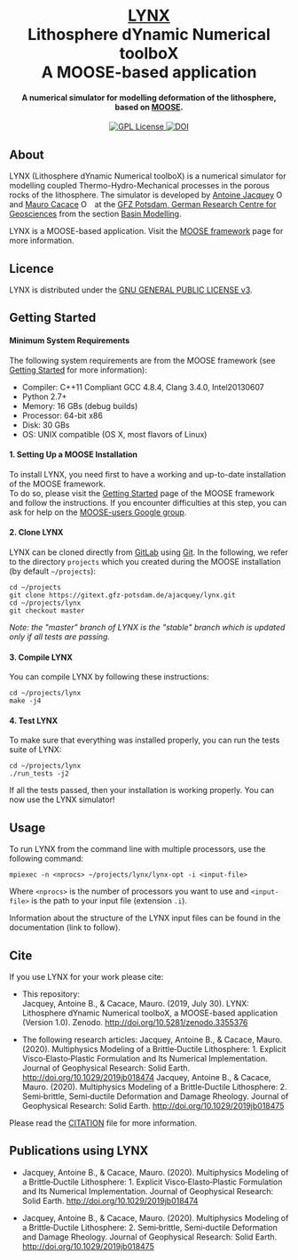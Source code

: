 <h1 align="center">
  <br>
  <a href="https://gitext.gfz-potsdam.de/ajacquey/lynx">LYNX</a>
  <br>
  Lithosphere dYnamic Numerical toolboX
  <br>
  A MOOSE-based application
  <br>
</h1>

<h4 align="center">A numerical simulator for modelling deformation of the lithosphere, based on <a href="http://mooseframework.org/" target="blank">MOOSE</a>.</h4>

<p align="center">
  <a href="LICENSE">
    <img src="https://img.shields.io/badge/license-GPLv3-blue.svg"
         alt="GPL License">
  </a>
  <a href="https://zenodo.org/record/3355376#.XUA2qi2Q1PU">
    <img src="https://zenodo.org/badge/DOI/10.5281/zenodo.3355376.svg"
         alt="DOI">
  </a>
</p>

## About
LYNX (Lithosphere dYnamic Numerical toolboX) is a numerical simulator for modelling coupled Thermo-Hydro-Mechanical processes in the porous rocks of the lithosphere.
The simulator is developed by [Antoine Jacquey](http://www.gfz-potsdam.de/en/staff/antoine-jacquey/) <a href="https://orcid.org/0000-0002-6259-4305" target="orcid.widget" rel="noopener noreferrer" style="vertical-align:top;"><img src="https://orcid.org/sites/default/files/images/orcid_16x16.png" style="width:1em;margin-right:.5em;" alt="ORCID iD icon"></a> and [Mauro Cacace](http://www.gfz-potsdam.de/en/section/basin-modeling/staff/profil/mauro-cacace/) <a href="https://orcid.org/0000-0001-6101-9918" target="orcid.widget" rel="noopener noreferrer" style="vertical-align:top;"><img src="https://orcid.org/sites/default/files/images/orcid_16x16.png" style="width:1em;margin-right:.5em;" alt="ORCID iD icon"></a> at the [GFZ Potsdam, German Research Centre for Geosciences](http://www.gfz-potsdam.de/en/home/) from the section [Basin Modelling](http://www.gfz-potsdam.de/en/section/basin-modeling/).


LYNX is a MOOSE-based application. Visit the [MOOSE framework](http://mooseframework.org) page for more information.

## Licence
LYNX is distributed under the [GNU GENERAL PUBLIC LICENSE v3](https://gitext.gfz-potsdam.de/ajacquey/lynx/blob/master/LICENSE).


## Getting Started

#### Minimum System Requirements
The following system requirements are from the MOOSE framework (see [Getting Started](http://mooseframework.org/getting-started/) for more information):
* Compiler: C++11 Compliant GCC 4.8.4, Clang 3.4.0, Intel20130607
* Python 2.7+
* Memory: 16 GBs (debug builds)
* Processor: 64-bit x86
* Disk: 30 GBs
* OS: UNIX compatible (OS X, most flavors of Linux)

#### 1. Setting Up a MOOSE Installation
To install LYNX, you need first to have a working and up-to-date installation of the MOOSE framework.  
To do so, please visit the [Getting Started](http://mooseframework.org/getting-started/) page of the MOOSE framework and follow the instructions. If you encounter difficulties at this step, you can ask for help on the [MOOSE-users Google group](https://groups.google.com/forum/#!forum/moose-users).

#### 2. Clone LYNX
LYNX can be cloned directly from [GitLab](https://gitext.gfz-potsdam.de/ajacquey/lynx) using [Git](https://git-scm.com/). In the following, we refer to the directory `projects` which you created during the MOOSE installation (by default `~/projects`):  

    cd ~/projects
    git clone https://gitext.gfz-potsdam.de/ajacquey/lynx.git
    cd ~/projects/lynx
    git checkout master

*Note: the "master" branch of LYNX is the "stable" branch which is updated only if all tests are passing.*

#### 3. Compile LYNX
You can compile LYNX by following these instructions:

    cd ~/projects/lynx
    make -j4

#### 4. Test LYNX
To make sure that everything was installed properly, you can run the tests suite of LYNX:

    cd ~/projects/lynx
    ./run_tests -j2

If all the tests passed, then your installation is working properly. You can now use the LYNX simulator!

## Usage
To run LYNX from the command line with multiple processors, use the following command:

    mpiexec -n <nprocs> ~/projects/lynx/lynx-opt -i <input-file>

Where `<nprocs>` is the number of processors you want to use and `<input-file>` is the path to your input file (extension `.i`).  

Information about the structure of the LYNX input files can be found in the documentation (link to follow).

## Cite

If you use LYNX for your work please cite:
* This repository:  
Jacquey, Antoine B., & Cacace, Mauro. (2019, July 30). LYNX: Lithosphere dYnamic Numerical toolboX, a MOOSE-based application (Version 1.0). Zenodo. http://doi.org/10.5281/zenodo.3355376

* The following research articles:
Jacquey, Antoine B., & Cacace, Mauro. (2020). Multiphysics Modeling of a Brittle‐Ductile Lithosphere: 1. Explicit Visco‐Elasto‐Plastic Formulation and Its Numerical Implementation. Journal of Geophysical Research: Solid Earth. http://doi.org/10.1029/2019jb018474
Jacquey, Antoine B., & Cacace, Mauro. (2020). Multiphysics Modeling of a Brittle‐Ductile Lithosphere: 2. Semi‐brittle, Semi‐ductile Deformation and Damage Rheology. Journal of Geophysical Research: Solid Earth. http://doi.org/10.1029/2019jb018475


Please read the [CITATION](https://gitext.gfz-potsdam.de/ajacquey/lynx//blob/master/CITATION) file for more information.

## Publications using LYNX

* Jacquey, Antoine B., & Cacace, Mauro. (2020). Multiphysics Modeling of a Brittle‐Ductile Lithosphere: 1. Explicit Visco‐Elasto‐Plastic Formulation and Its Numerical Implementation. Journal of Geophysical Research: Solid Earth. http://doi.org/10.1029/2019jb018474

* Jacquey, Antoine B., & Cacace, Mauro. (2020). Multiphysics Modeling of a Brittle‐Ductile Lithosphere: 2. Semi‐brittle, Semi‐ductile Deformation and Damage Rheology. Journal of Geophysical Research: Solid Earth. http://doi.org/10.1029/2019jb018475

